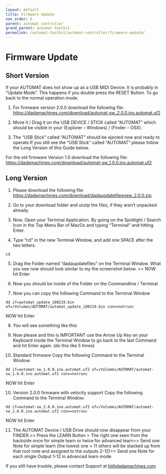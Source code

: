 ```yaml
---
layout: default
title: Firmware Update
nav_order: 5
parent: automat controller
grand_parent: automat toolkit
permalink: /automat-toolkit/automat-controller/firmware-update/
---
```


# Firmware Update


## Short Version
If your AUTOMAT does not show up as a USB MIDI Device. It is probably in “Update Mode”. This happens if you double press the RESET Button. To go back to the normal operation mode.

1. For firmware version 2.0.0 download the following file: https://dadamachines.com/download/automat-sw_2.0.0.ino.automat.uf2

2. Move it / Drag it on the USB DEVICE / STICK called “AUTOMAT” which should be visible in your (Explorer – Windows) / (Finder – OSX).

3. The “USB Stick” called “AUTOMAT” should be ejected now and ready to operate.If you still see the “USB Stick” called “AUTOMAT” please follow the Long Version of this Guide below.

For the old firmware Version 1.0 download the following file: https://dadamachines.com/download/automat-sw_1.0.0.ino.automat.uf2



## Long Version
1. Please download the following file: https://dadamachines.com/download/dadaupdatefilesnew_2.0.0.zip

2. Go to your download folder and unzip the files, if they aren’t unpacked already.

3. Now. Open your Terminal Application. By going on the Spotlight / Search Icon in the Top Menu Bar of MacOs and typing “Terminal” and hitting Enter.

4. Type “cd” in the new Terminal Window, and add one SPACE after the two letters.
```
cd
```

5. Drag the Folder named “dadaupdatefiles” on the Terminal Window. What you see now should look similar to my the screenshot below. >> NOW hit Enter

6. Now you should be inside of the Folder on the Commandline / Terminal

7. Now you can copy the following Command to the Terminal Window
```
dd if=automat_update_180219.bin of=/Volumes/AUTOMAT/automat_update_180219.bin conv=notrunc
```
NOW hit Enter

8. You will see something like this:

9. Now please and this is IMPORTANT use the Arrow Up Key on your Keyboard inside the Terminal Window to go back to the last Command and hit Enter again. (do this like 5 times)

10. Standard firmware Copy the following Command to the Terminal Window: 
```
dd if=automat-sw_1.0.0.ino.automat.uf2 of=/Volumes/AUTOMAT/automat-sw_1.0.0.ino.automat.uf2 conv=notrunc
```
NOW hit Enter

10. Version 2.0.0 firmware with velocity support  Copy the following Command to the Terminal Window:
```
dd if=automat-sw_2.0.0.ino.automat.uf2 of=/Volumes/AUTOMAT/automat-sw_2.0.0.ino.automat.uf2 conv=notrunc
```
NOW hit Enter

11. The AUTOMAT Device / USB Drive should now disappear from your FINDER.>> Press the LEARN Button > The right one seen from the backside once for simple learn or twice for advanced learn>> Send one Note for simple learn (the lowest one > 11 others will be stacked up from that root note and assigned to the outputs 2-12)>> Send one Note for each single Output 1-12 in advanced learn mode

If you still have trouble, please contact Support at hi@dadamachines.com